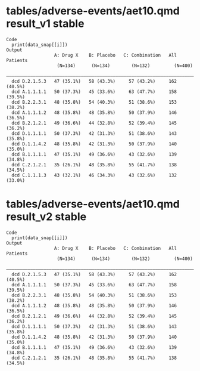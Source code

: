 # tables/adverse-events/aet10.qmd result_v1 stable

    Code
      print(data_snap[[i]])
    Output
                      A: Drug X    B: Placebo   C: Combination   All Patients
                       (N=134)      (N=134)        (N=132)         (N=400)   
      ———————————————————————————————————————————————————————————————————————
      dcd D.2.1.5.3   47 (35.1%)   58 (43.3%)     57 (43.2%)     162 (40.5%) 
      dcd A.1.1.1.1   50 (37.3%)   45 (33.6%)     63 (47.7%)     158 (39.5%) 
      dcd B.2.2.3.1   48 (35.8%)   54 (40.3%)     51 (38.6%)     153 (38.2%) 
      dcd A.1.1.1.2   48 (35.8%)   48 (35.8%)     50 (37.9%)     146 (36.5%) 
      dcd B.2.1.2.1   49 (36.6%)   44 (32.8%)     52 (39.4%)     145 (36.2%) 
      dcd D.1.1.1.1   50 (37.3%)   42 (31.3%)     51 (38.6%)     143 (35.8%) 
      dcd D.1.1.4.2   48 (35.8%)   42 (31.3%)     50 (37.9%)     140 (35.0%) 
      dcd B.1.1.1.1   47 (35.1%)   49 (36.6%)     43 (32.6%)     139 (34.8%) 
      dcd C.2.1.2.1   35 (26.1%)   48 (35.8%)     55 (41.7%)     138 (34.5%) 
      dcd C.1.1.1.3   43 (32.1%)   46 (34.3%)     43 (32.6%)     132 (33.0%) 

# tables/adverse-events/aet10.qmd result_v2 stable

    Code
      print(data_snap[[i]])
    Output
                      A: Drug X    B: Placebo   C: Combination   All Patients
                       (N=134)      (N=134)        (N=132)         (N=400)   
      ———————————————————————————————————————————————————————————————————————
      dcd D.2.1.5.3   47 (35.1%)   58 (43.3%)     57 (43.2%)     162 (40.5%) 
      dcd A.1.1.1.1   50 (37.3%)   45 (33.6%)     63 (47.7%)     158 (39.5%) 
      dcd B.2.2.3.1   48 (35.8%)   54 (40.3%)     51 (38.6%)     153 (38.2%) 
      dcd A.1.1.1.2   48 (35.8%)   48 (35.8%)     50 (37.9%)     146 (36.5%) 
      dcd B.2.1.2.1   49 (36.6%)   44 (32.8%)     52 (39.4%)     145 (36.2%) 
      dcd D.1.1.1.1   50 (37.3%)   42 (31.3%)     51 (38.6%)     143 (35.8%) 
      dcd D.1.1.4.2   48 (35.8%)   42 (31.3%)     50 (37.9%)     140 (35.0%) 
      dcd B.1.1.1.1   47 (35.1%)   49 (36.6%)     43 (32.6%)     139 (34.8%) 
      dcd C.2.1.2.1   35 (26.1%)   48 (35.8%)     55 (41.7%)     138 (34.5%) 

